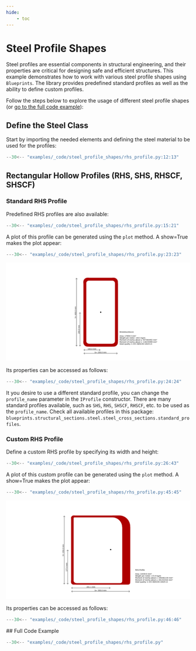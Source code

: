 ```yaml
---
hide:
    - toc
---
```

# Steel Profile Shapes

Steel profiles are essential components in structural engineering, and their properties are critical for designing safe and efficient structures. This example demonstrates how to work with various steel profile shapes using `Blueprints`. The library provides predefined standard profiles as well as the ability to define custom profiles.

Follow the steps below to explore the usage of different steel profile shapes (or [go to the full code example](#full-code-example)):

## Define the Steel Class

Start by importing the needed elements and defining the steel material to be used for the profiles:

```python
--30<-- "examples/_code/steel_profile_shapes/rhs_profile.py:12:13"
```

## Rectangular Hollow Profiles (RHS, SHS, RHSCF, SHSCF)

### Standard RHS Profile

Predefined RHS profiles are also available:

```python
--30<-- "examples/_code/steel_profile_shapes/rhs_profile.py:15:21"
```

A plot of this profile can be generated using the `plot` method. A show=True makes the plot appear:
```python
---30<-- "examples/_code/steel_profile_shapes/rhs_profile.py:23:23"
```
![Standard I Profile](../_images/steel_profile_shapes/steel_profile_rhs_400x200x16_corrosion_0.png)

Its properties can be accessed as follows:
```python
---30<-- "examples/_code/steel_profile_shapes/rhs_profile.py:24:24"
```

It you desire to use a different standard profile, you can change the `profile_name` parameter in the `IProfile` constructor.
There are many standard profiles available, such as `SHS`, `RHS`, `SHSCF`, `RHSCF`, etc. to be used as the `profile_name`.
Check all available profiles in this package: `blueprints.structural_sections.steel.steel_cross_sections.standard_profiles`.

### Custom RHS Profile

Define a custom RHS profile by specifying its width and height:

```python
--30<-- "examples/_code/steel_profile_shapes/rhs_profile.py:26:43"
```

A plot of this custom profile can be generated using the `plot` method. A show=True makes the plot appear:
```python
---30<-- "examples/_code/steel_profile_shapes/rhs_profile.py:45:45"
```

![Custom RHS Profile](../_images/steel_profile_shapes/steel_profile_custom_rhs.png)

Its properties can be accessed as follows:
```python
---30<-- "examples/_code/steel_profile_shapes/rhs_profile.py:46:46"
```

<a name="full-code-example">
## Full Code Example

```python
--30<-- "examples/_code/steel_profile_shapes/rhs_profile.py"
```
</a>
